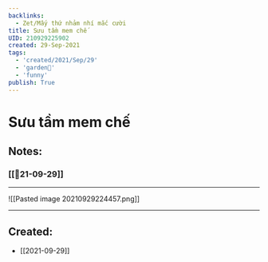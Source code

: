 ```yaml
---
backlinks:
  - Zet/Mấy thứ nhảm nhí mắc cười
title: Sưu tầm mem chế
UID: 210929225902
created: 29-Sep-2021
tags:
  - 'created/2021/Sep/29'
  - 'garden🏡'
  - 'funny'
publish: True
---
```

# Sưu tầm mem chế

## Notes:
### [[📝21-09-29]]
***
![[Pasted image 20210929224457.png]] 
***
## Created:
- [[2021-09-29]]
